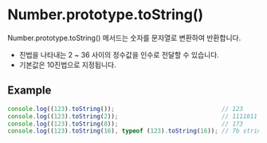 # Number.prototype.toString()

Number.prototype.toString() 메서드는 숫자를 문자열로 변환하여 반환합니다.
- 진법을 나타내는 2 ~ 36 사이의 정수값을 인수로 전달할 수 있습니다.
- 기본값은 10진법으로 지정됩니다.

## Example
```javascript
console.log((123).toString());                              // 123
console.log((123).toString(2));                             // 1111011
console.log((123).toString(8));                             // 173
console.log((123).toString(16), typeof (123).toString(16)); // 7b string
```
